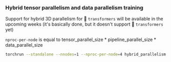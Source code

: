 ### Hybrid tensor parallelism and data parallelism training

Support for hybrid 3D parallelism for 🤗 `transformers` will be available in the upcoming weeks (it's basically done, but it doesn't support 🤗 `transformers` yet)

`nproc-per-node` is equal to tensor_parallel_size * pipeline_parallel_size * data_parallel_size

```bash
torchrun --standalone --nnodes=1 --nproc-per-node=4 hybrid_parallelism.py
```
